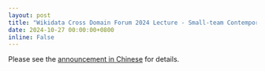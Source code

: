 ```yaml
---
layout: post
title: "Wikidata Cross Domain Forum 2024 Lecture - Small-team Contemporary Archiving: Looking Back and Moving Forward"
date: 2024-10-27 00:00:00+0800
inline: False
---
```


Please see the [announcement in Chinese](/zh-tw/news/241027_1/) for details.
